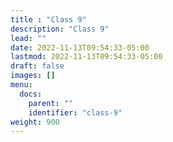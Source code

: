 ```yaml
---
title : "Class 9"
description: "Class 9"
lead: ""
date: 2022-11-13T09:54:33-05:00
lastmod: 2022-11-13T09:54:33-05:00
draft: false
images: []
menu:
  docs:
    parent: ""
    identifier: "class-9"
weight: 900
---
```

